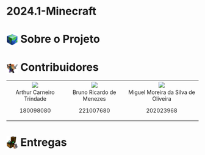 ﻿# 2024.1-Minecraft

<!-- ![Logo](link_para_a_imagem_do_logo) -->

# <img src="./img/mundo.png" alt="Ícone do Minecraft" width="30" style="margin-bottom: -7px;"> Sobre o Projeto

<!-- [Incluir uma breve descrição do projeto aqui] -->

# <img src="./img/friends.png" alt="Ícone do Minecraft" width="30" style="margin-bottom: -7px;"> Contribuidores

<!-- [Incluir lista de contribuidores aqui, com ícones relacionados ao Minecraft] -->

<table align="center">
  <tr>
    <td align="center">
      <a href="https://github.com/trindadea">
        <img style="width: 150px;" src="https://github.com/trindadea.png">
      </a>
      <br>
      <span>Arthur Carneiro Trindade</span>
      <p>180098080</p>
    </td>
    <td align="center">
      <a 
        href="https://github.com/EhOBruno">
        <img style="width: 150px;" src="https://github.com/EhOBruno.png"\>
      </a>
      <br>
      <span>Bruno Ricardo de Menezes</span>
      <p>221007680</p>
    </td>
    <td align="center">
      <a href="https://github.com/EhOMiguel">
        <img style="width: 150px;" src="https://github.com/EhOMiguel.png"\>
      </a>
      <br>
      <span>Miguel Moreira da Silva de Oliveira</span>
      <p>202023968</p>
    </td>
  </tr>
</table>

# <img src="./img/chest.png" alt="Ícone do Minecraft" width="30" style="margin-bottom: -7px;"> Entregas

<!-- [Incluir informações sobre as entregas realizadas até o momento] -->

<!-- # ![Ícone do Minecraft](link_para_ícone_do_minecraft) Como Rodar o Jogo

[Incluir instruções sobre como rodar o jogo]

# ![Ícone do Minecraft](link_para_ícone_do_minecraft) História do Jogo

[Incluir uma breve sinopse da história do jogo aqui]

# ![Ícone do Minecraft](link_para_ícone_do_minecraft) Apresentação

[Incluir o link para download do vídeo da apresentação] -->

